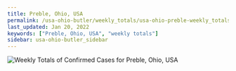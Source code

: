 ```yaml
---
title: Preble, Ohio, USA
permalink: /usa-ohio-butler/weekly_totals/usa-ohio-preble-weekly_totals.html
last_updated: Jan 20, 2022
keywords: ["Preble, Ohio, USA", "weekly totals"]
sidebar: usa-ohio-butler_sidebar
---
```


![Weekly Totals of Confirmed Cases for Preble, Ohio, USA](/covid_tracker/images/graphs/usa-ohio-preble-weekly_totals_graph.png)
